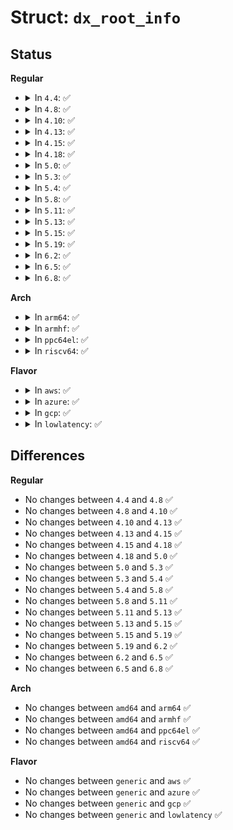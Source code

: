 # Struct: <code>dx_root_info</code>

## Status
<b>Regular</b>
<ul>
<li>
<details>
<summary>In <code>4.4</code>: ✅</summary>

```c
struct dx_root_info {
    __le32 reserved_zero;
    u8 hash_version;
    u8 info_length;
    u8 indirect_levels;
    u8 unused_flags;
};
```
</details>
</li>
<li>
<details>
<summary>In <code>4.8</code>: ✅</summary>

```c
struct dx_root_info {
    __le32 reserved_zero;
    u8 hash_version;
    u8 info_length;
    u8 indirect_levels;
    u8 unused_flags;
};
```
</details>
</li>
<li>
<details>
<summary>In <code>4.10</code>: ✅</summary>

```c
struct dx_root_info {
    __le32 reserved_zero;
    u8 hash_version;
    u8 info_length;
    u8 indirect_levels;
    u8 unused_flags;
};
```
</details>
</li>
<li>
<details>
<summary>In <code>4.13</code>: ✅</summary>

```c
struct dx_root_info {
    __le32 reserved_zero;
    u8 hash_version;
    u8 info_length;
    u8 indirect_levels;
    u8 unused_flags;
};
```
</details>
</li>
<li>
<details>
<summary>In <code>4.15</code>: ✅</summary>

```c
struct dx_root_info {
    __le32 reserved_zero;
    u8 hash_version;
    u8 info_length;
    u8 indirect_levels;
    u8 unused_flags;
};
```
</details>
</li>
<li>
<details>
<summary>In <code>4.18</code>: ✅</summary>

```c
struct dx_root_info {
    __le32 reserved_zero;
    u8 hash_version;
    u8 info_length;
    u8 indirect_levels;
    u8 unused_flags;
};
```
</details>
</li>
<li>
<details>
<summary>In <code>5.0</code>: ✅</summary>

```c
struct dx_root_info {
    __le32 reserved_zero;
    u8 hash_version;
    u8 info_length;
    u8 indirect_levels;
    u8 unused_flags;
};
```
</details>
</li>
<li>
<details>
<summary>In <code>5.3</code>: ✅</summary>

```c
struct dx_root_info {
    __le32 reserved_zero;
    u8 hash_version;
    u8 info_length;
    u8 indirect_levels;
    u8 unused_flags;
};
```
</details>
</li>
<li>
<details>
<summary>In <code>5.4</code>: ✅</summary>

```c
struct dx_root_info {
    __le32 reserved_zero;
    u8 hash_version;
    u8 info_length;
    u8 indirect_levels;
    u8 unused_flags;
};
```
</details>
</li>
<li>
<details>
<summary>In <code>5.8</code>: ✅</summary>

```c
struct dx_root_info {
    __le32 reserved_zero;
    u8 hash_version;
    u8 info_length;
    u8 indirect_levels;
    u8 unused_flags;
};
```
</details>
</li>
<li>
<details>
<summary>In <code>5.11</code>: ✅</summary>

```c
struct dx_root_info {
    __le32 reserved_zero;
    u8 hash_version;
    u8 info_length;
    u8 indirect_levels;
    u8 unused_flags;
};
```
</details>
</li>
<li>
<details>
<summary>In <code>5.13</code>: ✅</summary>

```c
struct dx_root_info {
    __le32 reserved_zero;
    u8 hash_version;
    u8 info_length;
    u8 indirect_levels;
    u8 unused_flags;
};
```
</details>
</li>
<li>
<details>
<summary>In <code>5.15</code>: ✅</summary>

```c
struct dx_root_info {
    __le32 reserved_zero;
    u8 hash_version;
    u8 info_length;
    u8 indirect_levels;
    u8 unused_flags;
};
```
</details>
</li>
<li>
<details>
<summary>In <code>5.19</code>: ✅</summary>

```c
struct dx_root_info {
    __le32 reserved_zero;
    u8 hash_version;
    u8 info_length;
    u8 indirect_levels;
    u8 unused_flags;
};
```
</details>
</li>
<li>
<details>
<summary>In <code>6.2</code>: ✅</summary>

```c
struct dx_root_info {
    __le32 reserved_zero;
    u8 hash_version;
    u8 info_length;
    u8 indirect_levels;
    u8 unused_flags;
};
```
</details>
</li>
<li>
<details>
<summary>In <code>6.5</code>: ✅</summary>

```c
struct dx_root_info {
    __le32 reserved_zero;
    u8 hash_version;
    u8 info_length;
    u8 indirect_levels;
    u8 unused_flags;
};
```
</details>
</li>
<li>
<details>
<summary>In <code>6.8</code>: ✅</summary>

```c
struct dx_root_info {
    __le32 reserved_zero;
    u8 hash_version;
    u8 info_length;
    u8 indirect_levels;
    u8 unused_flags;
};
```
</details>
</li>
</ul>
<b>Arch</b>
<ul>
<li>
<details>
<summary>In <code>arm64</code>: ✅</summary>

```c
struct dx_root_info {
    __le32 reserved_zero;
    u8 hash_version;
    u8 info_length;
    u8 indirect_levels;
    u8 unused_flags;
};
```
</details>
</li>
<li>
<details>
<summary>In <code>armhf</code>: ✅</summary>

```c
struct dx_root_info {
    __le32 reserved_zero;
    u8 hash_version;
    u8 info_length;
    u8 indirect_levels;
    u8 unused_flags;
};
```
</details>
</li>
<li>
<details>
<summary>In <code>ppc64el</code>: ✅</summary>

```c
struct dx_root_info {
    __le32 reserved_zero;
    u8 hash_version;
    u8 info_length;
    u8 indirect_levels;
    u8 unused_flags;
};
```
</details>
</li>
<li>
<details>
<summary>In <code>riscv64</code>: ✅</summary>

```c
struct dx_root_info {
    __le32 reserved_zero;
    u8 hash_version;
    u8 info_length;
    u8 indirect_levels;
    u8 unused_flags;
};
```
</details>
</li>
</ul>
<b>Flavor</b>
<ul>
<li>
<details>
<summary>In <code>aws</code>: ✅</summary>

```c
struct dx_root_info {
    __le32 reserved_zero;
    u8 hash_version;
    u8 info_length;
    u8 indirect_levels;
    u8 unused_flags;
};
```
</details>
</li>
<li>
<details>
<summary>In <code>azure</code>: ✅</summary>

```c
struct dx_root_info {
    __le32 reserved_zero;
    u8 hash_version;
    u8 info_length;
    u8 indirect_levels;
    u8 unused_flags;
};
```
</details>
</li>
<li>
<details>
<summary>In <code>gcp</code>: ✅</summary>

```c
struct dx_root_info {
    __le32 reserved_zero;
    u8 hash_version;
    u8 info_length;
    u8 indirect_levels;
    u8 unused_flags;
};
```
</details>
</li>
<li>
<details>
<summary>In <code>lowlatency</code>: ✅</summary>

```c
struct dx_root_info {
    __le32 reserved_zero;
    u8 hash_version;
    u8 info_length;
    u8 indirect_levels;
    u8 unused_flags;
};
```
</details>
</li>
</ul>

## Differences
<b>Regular</b>
<ul>
<li>
No changes between <code>4.4</code> and <code>4.8</code> ✅
</li>
<li>
No changes between <code>4.8</code> and <code>4.10</code> ✅
</li>
<li>
No changes between <code>4.10</code> and <code>4.13</code> ✅
</li>
<li>
No changes between <code>4.13</code> and <code>4.15</code> ✅
</li>
<li>
No changes between <code>4.15</code> and <code>4.18</code> ✅
</li>
<li>
No changes between <code>4.18</code> and <code>5.0</code> ✅
</li>
<li>
No changes between <code>5.0</code> and <code>5.3</code> ✅
</li>
<li>
No changes between <code>5.3</code> and <code>5.4</code> ✅
</li>
<li>
No changes between <code>5.4</code> and <code>5.8</code> ✅
</li>
<li>
No changes between <code>5.8</code> and <code>5.11</code> ✅
</li>
<li>
No changes between <code>5.11</code> and <code>5.13</code> ✅
</li>
<li>
No changes between <code>5.13</code> and <code>5.15</code> ✅
</li>
<li>
No changes between <code>5.15</code> and <code>5.19</code> ✅
</li>
<li>
No changes between <code>5.19</code> and <code>6.2</code> ✅
</li>
<li>
No changes between <code>6.2</code> and <code>6.5</code> ✅
</li>
<li>
No changes between <code>6.5</code> and <code>6.8</code> ✅
</li>
</ul>
<b>Arch</b>
<ul>
<li>
No changes between <code>amd64</code> and <code>arm64</code> ✅
</li>
<li>
No changes between <code>amd64</code> and <code>armhf</code> ✅
</li>
<li>
No changes between <code>amd64</code> and <code>ppc64el</code> ✅
</li>
<li>
No changes between <code>amd64</code> and <code>riscv64</code> ✅
</li>
</ul>
<b>Flavor</b>
<ul>
<li>
No changes between <code>generic</code> and <code>aws</code> ✅
</li>
<li>
No changes between <code>generic</code> and <code>azure</code> ✅
</li>
<li>
No changes between <code>generic</code> and <code>gcp</code> ✅
</li>
<li>
No changes between <code>generic</code> and <code>lowlatency</code> ✅
</li>
</ul>
